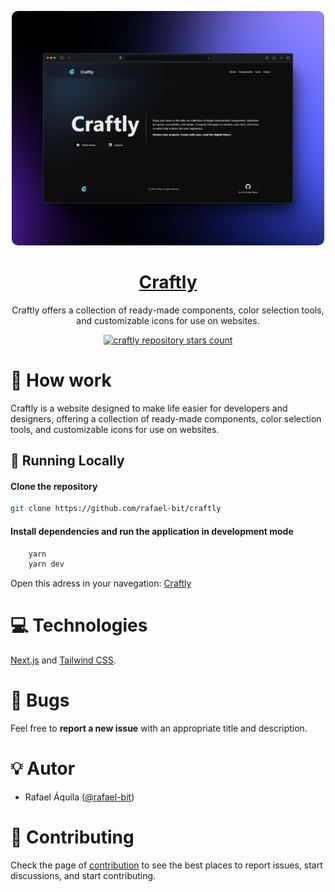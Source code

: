 <p align="center">
   <img src="git/craftly.png" style="border-radius: 10px;" width="500"/>
</p>

<h1 align="center">
    <a href="#">Craftly</a>
</h1>

<p align="center">
    Craftly offers a collection of ready-made components, color selection tools, and customizable icons for use on websites.
</p>
<p align="center">
  <a href="https://github.com/rafael-bit/craftly">
  	<img src="https://img.shields.io/github/stars/rafael-bit/craftly?label=rafael-bit%2Fcraftly" alt="craftly repository stars count" />
  </a>
</p>

# 🚀 How work

Craftly is a website designed to make life easier for developers and designers, offering a collection of ready-made components, color selection tools, and customizable icons for use on websites.

## 👷 Running Locally

#### Clone the repository

```bash
git clone https://github.com/rafael-bit/craftly
```

#### Install dependencies and run the application in development mode

```bash
	yarn
	yarn dev
```

Open this adress in your navegation: [Craftly](http://craftly.vercel.app/)

# 💻 Technologies

[Next.js](https://nextjs.org/) and [Tailwind CSS](https://tailwindcss.com/).

#  🚩 Bugs

Feel free to **report a new issue** with an appropriate title and description.

# 💡 Autor

- Rafael Áquila ([@rafael-bit](https://github.com/rafael-bit))

# 🔧 Contributing

Check the page of [contribution](https://github.com/rafael-bit/craftly/) to see the best places to report issues, start discussions, and start contributing.